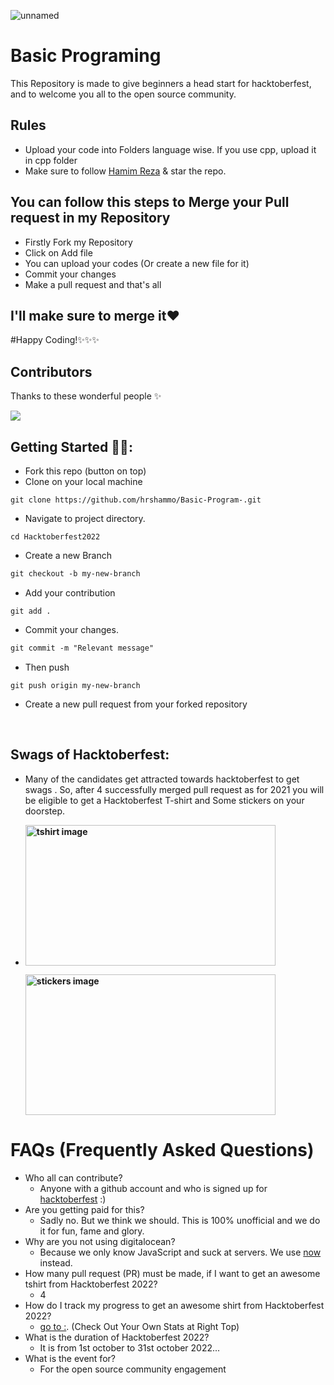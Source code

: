 ![unnamed](https://user-images.githubusercontent.com/76872754/197179938-31e79bb3-20c7-499b-95c0-a8d75e1f266c.png)

# Basic Programing

This Repository is made to give beginners a head start for hacktoberfest, and to welcome you all to the open source community.
## Rules
- Upload your code into Folders language wise. If you use cpp, upload it in cpp folder
- Make sure to follow [Hamim Reza](https://github.com/hrshammo) & star the repo.     

## You can follow this steps to Merge your Pull request in my Repository

- Firstly Fork my Repository
- Click on Add file
- You can upload your  codes (Or create a new file for it)
- Commit your changes
- Make a pull request and that's all


## I'll make sure to merge it❤

#Happy Coding!✨✨✨

## Contributors 
Thanks to these wonderful people ✨

<a align="center" href="https://github.com/hrshammo/Basic-Program-/graphs/contributors">
  <img src="https://contrib.rocks/image?repo=hrshammo/Basic-Program-&&max=817" />
</a>

## Getting Started 🤩🤗:

- Fork this repo (button on top)
- Clone on your local machine

```
git clone https://github.com/hrshammo/Basic-Program-.git

```
- Navigate to project directory.
```
cd Hacktoberfest2022
```

- Create a new Branch

```markdown
git checkout -b my-new-branch
```
- Add your contribution
```
git add .
```
- Commit your changes.

```markdown
git commit -m "Relevant message"
```
- Then push 
```
git push origin my-new-branch
```


- Create a new pull request from your forked repository

<br>

## Swags of Hacktoberfest:
- Many of the candidates get attracted towards hacktoberfest to get swags . So, after 4 successfully merged pull request as for 2021 you will be eligible to get a Hacktoberfest T-shirt and Some stickers on your doorstep.
 
     <li><B><p><img src="https://miro.medium.com/max/1050/1*4JctIO7irt8hFxBmTvUpiQ.jpeg" width="400" height="225" style="width: 400px; height: 225px;" alt="tshirt image"></a></p><p><img src="https://miro.medium.com/max/1050/1*jkffr74bq5RsQ_xqDhgqYQ.jpeg" width="400" height="225" style="width: 400px; height: 225px;" alt="stickers image"></p>
</b></li>

# FAQs (Frequently Asked Questions)

- Who all can contribute?
  - Anyone with a github account and who is signed up for
[hacktoberfest](https://hacktoberfest.digitalocean.com/) :)
- Are you getting paid for this?
  - Sadly no. But we think we should. This is 100% unofficial and we do it for fun, fame and glory.
- Why are you not using digitalocean?
  - Because we only know JavaScript and suck at servers. We use [now](https://zeit.co/now) instead.
- How many pull request (PR) must be made, if I want to get an awesome tshirt from Hacktoberfest 2022?
  - 4
- How do I track my progress to get an awesome shirt from Hacktoberfest 2022?
  - [go to :](https://hacktoberfest.digitalocean.com/profile/). (Check Out Your Own Stats at Right Top)
- What is the duration of Hacktoberfest 2022?
  - It is from 1st october to 31st october 2022...
- What is the event for?
  - For the open source community engagement


